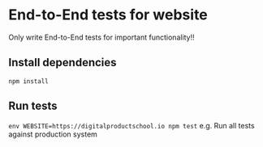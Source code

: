 # End-to-End tests for website

Only write End-to-End tests for important functionality!!

## Install dependencies

`npm install`

## Run tests

`env WEBSITE=https://digitalproductschool.io npm test` e.g. Run all tests against production system
